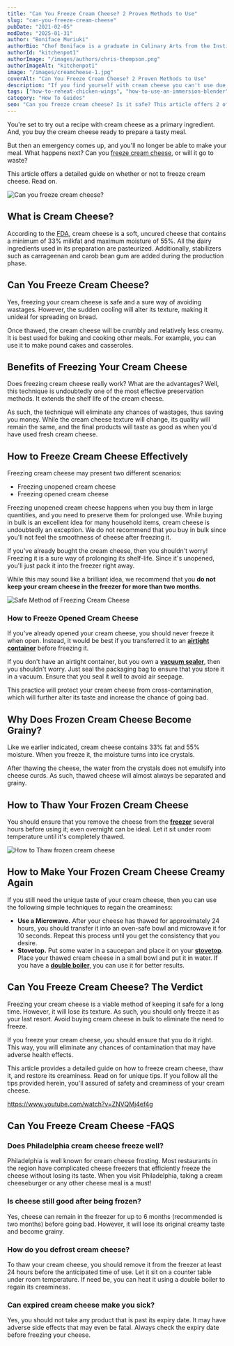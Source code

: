 ```yaml
---
title: "Can You Freeze Cream Cheese? 2 Proven Methods to Use"
slug: "can-you-freeze-cream-cheese"
pubDate: "2021-02-05"
modDate: "2025-01-31"
author: "Boniface Muriuki"
authorBio: "Chef Boniface is a graduate in Culinary Arts from the Institute of Culinary Education, New York. He has worked in several restaurants and is currently the Head Chef at Cavali Restaurant. He has excelled in developing unique recipes and influencing the menu at the restaurant. He prides himself in sharing his knowledge at thekitchenpot.com where he writes about the best cookware for various recipes.."
authorId: "kitchenpot1"
authorImage: "/images/authors/chris-thompson.png"
authorImageAlt: "kitchenpot1"
image: "/images/creamcheese-1.jpg"
coverAlt: "Can You Freeze Cream Cheese? 2 Proven Methods to Use"
description: "If you find yourself with cream cheese you can't use due to an emergency, freezing it is a safe option to avoid wastage. Although the texture may change, frozen cream cheese is still suitable for baking and cooking. Freezing cream cheese extends its"
tags: ["how-to-reheat-chicken-wings", "how-to-use-an-immersion-blender", "how-to-use-sous-vide", "how-to-use-tortilla-press"]
category: "How To Guides"
seo: "Can you freeze cream cheese? Is it safe? This article offers 2 of the safest methods to use when freezing your cheese. Read on to learn the do's and the dont's of the process."
---
```


You're set to try out a recipe with cream cheese as a primary ingredient. And, you buy the cream cheese ready to prepare a tasty meal.

But then an emergency comes up, and you'll no longer be able to make your meal. What happens next? Can you [freeze cream cheese,](https://www.wikihow.com/Freeze-Cream) or will it go to waste?

This article offers a detailed guide on whether or not to freeze cream cheese. Read on. 

![Can you freeze cream cheese?](https://no-waste.org/wp-content/uploads/2020/01/portablegasgrill.jpg)

## What is Cream Cheese?

According to the [FDA](https://www.accessdata.fda.gov/scripts/cdrh/cfdocs/cfcfr/CFRSearch.cfm?fr=133.133#:~:text=(a)%20Description.,same%20physical%20and%20chemical%20properties.), cream cheese is a soft, uncured cheese that contains a minimum of 33% milkfat and maximum moisture of 55%. All the dairy ingredients used in its preparation are pasteurized. Additionally, stabilizers such as carrageenan and carob bean gum are added during the production phase. 

## Can You Freeze Cream Cheese?

Yes, freezing your cream cheese is safe and a sure way of avoiding wastages. However, the sudden cooling will alter its texture, making it unideal for spreading on bread.

Once thawed, the cream cheese will be crumbly and relatively less creamy. It is best used for baking and cooking other meals. For example, you can use it to make pound cakes and casseroles. 

## Benefits of Freezing Your Cream Cheese

Does freezing cream cheese really work? What are the advantages? Well, this technique is undoubtedly one of the most effective preservation methods. It extends the shelf life of the cream cheese.

As such, the technique will eliminate any chances of wastages, thus saving you money. While the cream cheese texture will change, its quality will remain the same, and the final products will taste as good as when you'd have used fresh cream cheese. 

## How to Freeze Cream Cheese Effectively

Freezing cream cheese may present two different scenarios:

- Freezing unopened cream cheese
- Freezing opened cream cheese

Freezing unopened cream cheese happens when you buy them in large quantities, and you need to preserve them for prolonged use. While buying in bulk is an excellent idea for many household items, cream cheese is undoubtedly an exception. We do not recommend that you buy in bulk since you'll not feel the smoothness of cheese after freezing it. 

If you've already bought the cream cheese, then you shouldn't worry! Freezing it is a sure way of prolonging its shelf-life. Since it's unopened, you'll just pack it into the freezer right away. 

While this may sound like a brilliant idea, we recommend that you **do not keep your cream cheese in the freezer for more than two months**.

![Safe Method of Freezing Cream Cheese](https://no-waste.org/wp-content/uploads/2020/01/portablegasgrill.jpg)

### How to Freeze Opened Cream Cheese

If you've already opened your cream cheese, you should never freeze it when open. Instead, it would be best if you transferred it to an [**airtight container**](https://thekitchenpot.com/best-airtight-food-storage-containers/) before freezing it. 

If you don't have an airtight container, but you own a [**vacuum sealer**](https://thekitchenpot.com/best-vacuum-sealer-for-sous-vide/), then you shouldn't worry. Just seal the packaging bag to ensure that you store it in a vacuum. Ensure that you seal it well to avoid air seepage. 

This practice will protect your cream cheese from cross-contamination, which will further alter its taste and increase the chance of going bad. 

## Why Does Frozen Cream Cheese Become Grainy?

Like we earlier indicated, cream cheese contains 33% fat and 55% moisture. When you freeze it, the moisture turns into ice crystals.

After thawing the cheese, the water from the crystals does not emulsify into cheese curds. As such, thawed cheese will almost always be separated and grainy. 

## How to Thaw Your Frozen Cream Cheese

You should ensure that you remove the cheese from the [**freezer**](https://thekitchenpot.com/best-side-by-side-refrigerator/) several hours before using it; even overnight can be ideal. Let it sit under room temperature until it's completely thawed.

![How to Thaw frozen cream cheese](https://no-waste.org/wp-content/uploads/2020/01/portablegasgrill.jpg)

## How to Make Your Frozen Cream Cheese Creamy Again

If you still need the unique taste of your cream cheese, then you can use the following simple techniques to regain the creaminess:

- **Use a Microwave.** After your cheese has thawed for approximately 24 hours, you should transfer it into an oven-safe bowl and microwave it for 10 seconds. Repeat this process until you get the consistency that you desire. 
- **Stovetop.** Put some water in a saucepan and place it on your [**stovetop**](https://thekitchenpot.com/best-induction-cooktop-for-the-money/). Place your thawed cream cheese in a small bowl and put it in water. If you have a [**double boiler**](https://thekitchenpot.com/how-to-use-a-double-boiler/), you can use it for better results. 

## Can You Freeze Cream Cheese? The Verdict

Freezing your cream cheese is a viable method of keeping it safe for a long time. However, it will lose its texture. As such, you should only freeze it as your last resort. Avoid buying cream cheese in bulk to eliminate the need to freeze.

If you freeze your cream cheese, you should ensure that you do it right. This way, you will eliminate any chances of contamination that may have adverse health effects.

This article provides a detailed guide on how to freeze cream cheese, thaw it, and restore its creaminess. Read on for unique tips. If you follow all the tips provided herein, you'll assured of safety and creaminess of your cream cheese.

https://www.youtube.com/watch?v=ZNVQMj4ef4g

## Can You Freeze Cream Cheese -FAQS

### Does Philadelphia cream cheese freeze well?

Philadelphia is well known for cream cheese frosting. Most restaurants in the region have complicated cheese freezers that efficiently freeze the cheese without losing its taste. When you visit Philadelphia, taking a cream cheeseburger or any other cheese meal is a must! 

### Is cheese still good after being frozen?

Yes, cheese can remain in the freezer for up to 6 months (recommended is two months) before going bad. However, it will lose its original creamy taste and become grainy. 

### How do you defrost cream cheese?

To thaw your cream cheese, you should remove it from the freezer at least 24 hours before the anticipated time of use. Let it sit on a counter table under room temperature. If need be, you can heat it using a double boiler to regain its creaminess. 

### Can expired cream cheese make you sick?

Yes, you should not take any product that is past its expiry date. It may have adverse side effects that may even be fatal. Always check the expiry date before freezing your cheese.
